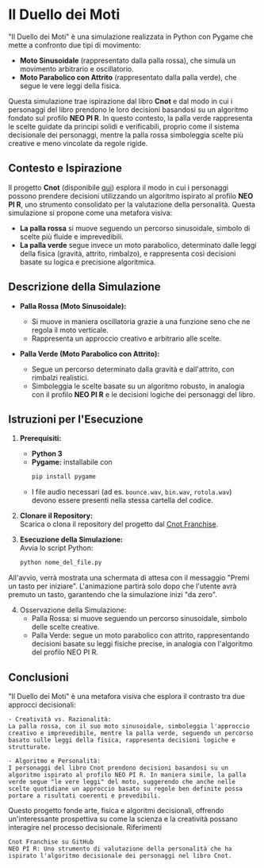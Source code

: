 # Il Duello dei Moti

"Il Duello dei Moti" è una simulazione realizzata in Python con Pygame che mette a confronto due tipi di movimento:
- **Moto Sinusoidale** (rappresentato dalla palla rossa), che simula un movimento arbitrario e oscillatorio.
- **Moto Parabolico con Attrito** (rappresentato dalla palla verde), che segue le vere leggi della fisica.

Questa simulazione trae ispirazione dal libro **Cnot** e dal modo in cui i personaggi del libro prendono le loro decisioni basandosi su un algoritmo fondato sul profilo **NEO PI R**. In questo contesto, la palla verde rappresenta le scelte guidate da principi solidi e verificabili, proprio come il sistema decisionale dei personaggi, mentre la palla rossa simboleggia scelte più creative e meno vincolate da regole rigide.

## Contesto e Ispirazione

Il progetto **Cnot** (disponibile [qui](https://github.com/francescosisini/Cnot-Franchise/tree/main)) esplora il modo in cui i personaggi possono prendere decisioni utilizzando un algoritmo ispirato al profilo **NEO PI R**, uno strumento consolidato per la valutazione della personalità. Questa simulazione si propone come una metafora visiva:
- **La palla rossa** si muove seguendo un percorso sinusoidale, simbolo di scelte più fluide e imprevedibili.
- **La palla verde** segue invece un moto parabolico, determinato dalle leggi della fisica (gravità, attrito, rimbalzo), e rappresenta così decisioni basate su logica e precisione algoritmica.

## Descrizione della Simulazione

- **Palla Rossa (Moto Sinusoidale):**
  - Si muove in maniera oscillatoria grazie a una funzione seno che ne regola il moto verticale.
  - Rappresenta un approccio creativo e arbitrario alle scelte.

- **Palla Verde (Moto Parabolico con Attrito):**
  - Segue un percorso determinato dalla gravità e dall'attrito, con rimbalzi realistici.
  - Simboleggia le scelte basate su un algoritmo robusto, in analogia con il profilo **NEO PI R** e le decisioni logiche dei personaggi del libro.

## Istruzioni per l'Esecuzione

1. **Prerequisiti:**  
   - **Python 3**  
   - **Pygame:** installabile con  
     ```bash
     pip install pygame
     ```  
   - I file audio necessari (ad es. `bounce.wav`, `bin.wav`, `rotola.wav`) devono essere presenti nella stessa cartella del codice.

2. **Clonare il Repository:**  
   Scarica o clona il repository del progetto dal [Cnot Franchise](https://github.com/francescosisini/Cnot-Franchise/tree/main).

3. **Esecuzione della Simulazione:**  
   Avvia lo script Python:
   ```bash
   python nome_del_file.py

All'avvio, verrà mostrata una schermata di attesa con il messaggio "Premi un tasto per iniziare". L'animazione partirà solo dopo che l'utente avrà premuto un tasto, garantendo che la simulazione inizi "da zero".

4. Osservazione della Simulazione:
      -  Palla Rossa: si muove seguendo un percorso sinusoidale, simbolo delle scelte creative.
      -  Palla Verde: segue un moto parabolico con attrito, rappresentando decisioni basate su leggi fisiche precise, in analogia con l'algoritmo del profilo NEO PI R.

## Conclusioni

"Il Duello dei Moti" è una metafora visiva che esplora il contrasto tra due approcci decisionali:

    - Creatività vs. Razionalità:
    La palla rossa, con il suo moto sinusoidale, simboleggia l'approccio creativo e imprevedibile, mentre la palla verde, seguendo un percorso basato sulle leggi della fisica, rappresenta decisioni logiche e strutturate.

    - Algoritmo e Personalità:
    I personaggi del libro Cnot prendono decisioni basandosi su un algoritmo ispirato al profilo NEO PI R. In maniera simile, la palla verde segue "le vere leggi" del moto, suggerendo che anche nelle scelte quotidiane un approccio basato su regole ben definite possa portare a risultati coerenti e prevedibili.

Questo progetto fonde arte, fisica e algoritmi decisionali, offrendo un'interessante prospettiva su come la scienza e la creatività possano interagire nel processo decisionale.
Riferimenti

    Cnot Franchise su GitHub
    NEO PI R: Uno strumento di valutazione della personalità che ha ispirato l'algoritmo decisionale dei personaggi nel libro Cnot.


   
